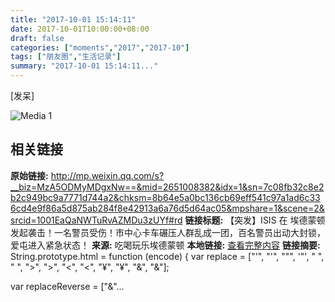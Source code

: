 ```yaml
---
title: "2017-10-01 15:14:11"
date: 2017-10-01T10:00:00+08:00
draft: false
categories: ["moments","2017","2017-10"]
tags: ["朋友圈","生活记录"]
summary: "2017-10-01 15:14:11..."
---
```


[发呆]

![Media 1](/Moments/photos/2017-10-01/201710011514110.jpg)

## 相关链接

**原始链接:** http://mp.weixin.qq.com/s?__biz=MzA5ODMyMDgxNw==&mid=2651008382&idx=1&sn=7c08fb32c8e2b2c949bc9a7771d744a2&chksm=8b64e5a0bc136cb69eff541c97a1ad6c336cd4e9f86a5d875ab284f8e42913a6a76d5d64ac05&mpshare=1&scene=2&srcid=1001EaQaNWTuRvAZMDu3zUYf#rd
**链接标题:** 【突发】ISIS 在 埃德蒙顿 发起袭击！一名警员受伤！市中心卡车碾压人群乱成一团，百名警员出动大封锁，爱屯进入紧急状态！
**来源:** 吃喝玩乐埃德蒙顿
**本地链接:** [查看完整内容](/link_content/2017/10/2017-10-01/link_content/)
**链接摘要:** String.prototype.html = function (encode) {
  var replace = ["&#39;", "'", "&quot;", '"', "&nbsp;", " ", "&gt;", ">", "&lt;", "<", "&yen;", "¥", "&amp;", "&"];
 
 
 
 
 
  
  var replaceReverse = ["&"...

